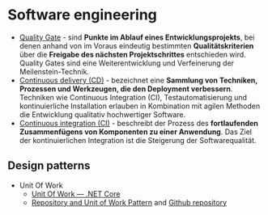 # Software engineering
* [Quality Gate](https://de.wikipedia.org/wiki/Quality_Gate) - sind **Punkte im Ablauf eines Entwicklungsprojekts**, bei denen anhand von im Voraus eindeutig bestimmten **Qualitätskriterien** über die **Freigabe des nächsten Projektschrittes** entschieden wird. Quality Gates sind eine Weiterentwicklung und Verfeinerung der Meilenstein-Technik.
* [Continuous delivery (CD)](https://de.wikipedia.org/wiki/Continuous_Delivery) - bezeichnet eine **Sammlung von Techniken, Prozessen und Werkzeugen, die den Deployment verbessern**. Techniken wie Continuous Integration (CI), Testautomatisierung und kontinuierliche Installation erlauben in Kombination mit agilen Methoden die Entwicklung qualitativ hochwertiger Software.
* [Continuous integration (CI)](https://de.wikipedia.org/wiki/Kontinuierliche_Integration) - beschreibt der Prozess des **fortlaufenden Zusammenfügens von Komponenten zu einer Anwendung**. Das Ziel der kontinuierlichen Integration ist die Steigerung der Softwarequalität.

##  Design patterns
* Unit Of Work
  * [Unit Of Work — .NET Core](https://medium.com/@martinstm/unit-of-work-net-core-652f9b6cf894)
  * [Repository and Unit of Work Pattern](https://www.programmingwithwolfgang.com/repository-and-unit-of-work-pattern/) and [Github repository](https://github.com/WolfgangOfner/RepositoryAndUnitOfWorkPattern)
